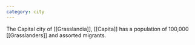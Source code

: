 ```yaml
---
category: city
---
```

The Capital city of [[Grasslandia]], [[Capita]] has a population of 100,000 [[Grasslanders]] and assorted migrants.